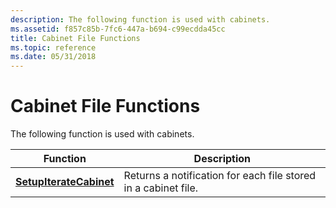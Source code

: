 ```yaml
---
description: The following function is used with cabinets.
ms.assetid: f857c85b-7fc6-447a-b694-c99ecdda45cc
title: Cabinet File Functions
ms.topic: reference
ms.date: 05/31/2018
---
```


# Cabinet File Functions

The following function is used with cabinets.



| Function                                           | Description                                                    |
|----------------------------------------------------|----------------------------------------------------------------|
| [**SetupIterateCabinet**](/windows/desktop/api/Setupapi/nf-setupapi-setupiteratecabineta) | Returns a notification for each file stored in a cabinet file. |



 

 

 



